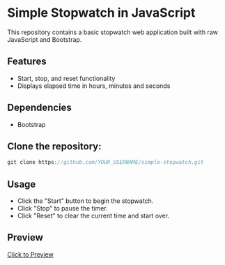# Simple Stopwatch in JavaScript

This repository contains a basic stopwatch web application built with raw JavaScript and Bootstrap.

## Features

- Start, stop, and reset functionality
- Displays elapsed time in hours, minutes and seconds

## Dependencies

- Bootstrap

## Clone the repository:

```javascript
git clone https://github.com/YOUR_USERNAME/simple-stopwatch.git
```

## Usage

- Click the "Start" button to begin the stopwatch.
- Click "Stop" to pause the timer.
- Click "Reset" to clear the current time and start over.

## Preview

[Click to Preview]()
